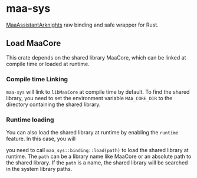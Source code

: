 # maa-sys

[MaaAssistantArknights](https://github.com/MaaAssistantArknights/MaaAssistantArknights) raw binding and safe wrapper for Rust.

## Load MaaCore

This crate depends on the shared library MaaCore, which can be linked at compile time or loaded at runtime.

### Compile time Linking

`maa-sys` will link to `libMaaCore` at compile time by default. To find the shared library, you need to set the environment variable `MAA_CORE_DIR` to the directory containing the shared library.

### Runtime loading

You can also load the shared library at runtime by enabling the `runtime` feature. In this case, you will

you need to call `maa_sys::binding::load(path)` to load the shared library at runtime. The `path` can be a library name like MaaCore or an absolute path to the shared library. If the `path` is a name, the shared library will be searched in the system library paths.

<!-- markdownlint-disable-file MD013 -->
